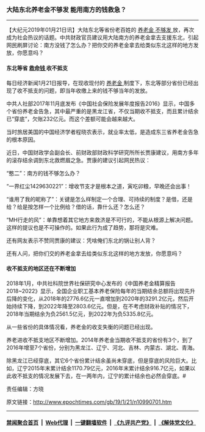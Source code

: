 ### 大陆东北养老金不够发 能用南方的钱救急？
------------------------

<p>
 【大纪元2019年01月21日讯】大陆东北等省份老百姓的
 <a href="http://www.epochtimes.com/gb/tag/%E5%85%BB%E8%80%81%E9%87%91.html">
  养老金
 </a>
 <a href="http://www.epochtimes.com/gb/tag/%E4%B8%8D%E5%A4%9F%E5%8F%91.html">
  不够发
 </a>
 放，再次成为社会热议的话题。中共财政官员建议用大陆南方的养老金拿去支援东北，引起网民刷屏讨论：南方没钱了怎么办？把你交的养老金拿去给类似东北这样的地方发放，你愿意吗？
</p>
<h4>
 东北等省
 <a href="http://www.epochtimes.com/gb/tag/%E6%95%91%E5%91%BD%E9%92%B1.html">
  救命钱
 </a>
 收不抵支
</h4>
<p>
 每日经济新闻1月21日报导，在现收现付的
 <a href="http://www.epochtimes.com/gb/tag/%E5%85%BB%E8%80%81%E9%87%91.html">
  养老金
 </a>
 制度下，东北等部分省份已经出现了收不抵支的问题，即当年收缴上来的钱不够当年的发放。
</p>
<p>
 中共人社部2017年11月底发布《中国社会保险发展年度报告2016》显示，中国多个省份养老金告急，其中最严重的是黑龙江省，不仅当期收不抵支，而且累计结余已“穿底”，欠账232亿元。而这个差额可能会越来越大。
</p>
<p>
 当时旅居美国的中国经济学者程晓农表示，就业率太低，是造成东三省养老金告急的根本原因。
</p>
<p>
 近日，中国财政学会副会长、前财政部财政科学研究所所长贾康建议，用南方多年的滚存结余调到东北救燃眉之急。贾康的建议引起网民热议：
</p>
<p>
 “憨二”：南方的钱不够怎么办？
</p>
<p>
 “一界红尘1429630221”：增收节支才是根本之道，寅吃卯粮，早晚还会出事！
</p>
<p>
 “谁用了我的昵称了”：关键是怎么样制定一个合理、可持续的制度？是借，还是给？给是按怎样一个比例给？借的话，靠什么还？怎么还？
</p>
<p>
 “MH行走的风”：单靠想着其它地方来救济是不可行的，不能从根源上解决问题。这样的提议也是不可操作的。如果此行为成了趋势，那将是灾难。
</p>
<p>
 还有网友表示不赞同贾康的建议：凭啥俺们东北的锅让别人背？
</p>
<p>
 还有人问，把你们交的养老金拿去给类似东北这样的地方发放，你愿意吗？
</p>
<h4>
 收不抵支的地区还在不断增加
</h4>
<p>
 2018年1月，中共社科院世界社保研究中心发布的《中国养老金精算报告2018~2022》显示，全国企业职工基本养老保险每年的当期结余总额将出现先升后降的变化，从2018年的2776.6亿元一直增加到2020年的3291.2亿元，然后开始持续下降，到2022年降至2803.6亿元。但是，在不考虑财政补贴的情况下，2018年当期结余为负2561.5亿元，到2022年为负5335.8亿元。
</p>
<p>
 从一些省份的具体情况看，养老金的收支失衡的问题已经出现。
</p>
<p>
 养老进收不抵支地区不断增加。2014年养老金当期收不抵支的省份有3个，到了2016年增至7个省份，分别为黑龙江、辽宁、河北、吉林、内蒙古、湖北、青海。
</p>
<p>
 除黑龙江已经穿底，其它6个省份累计结余虽尚未穿底，但是穿底的风险巨大。比如，辽宁2015年末累计结余1170.79亿元，2016年末累计结余916.7亿元，如果以此收不抵支的情况发展下去，在一两年内，辽宁的累计结余也必然会穿底。#
</p>
<p>
 责任编辑：方晓
</p>

原文链接：http://www.epochtimes.com/gb/19/1/21/n10990701.htm


------------------------
#### [禁闻聚合首页](https://github.com/gfw-breaker/banned-news/blob/master/README.md) &nbsp;|&nbsp; [Web代理](https://github.com/gfw-breaker/open-proxy/blob/master/README.md) &nbsp;|&nbsp; [一键翻墙软件](https://github.com/gfw-breaker/nogfw/blob/master/README.md) &nbsp;|&nbsp; [《九评共产党》](https://github.com/gfw-breaker/9ping.md/blob/master/README.md#九评之一评共产党是什么) &nbsp;|&nbsp; [《解体党文化》](https://github.com/gfw-breaker/jtdwh.md/blob/master/README.md#绪论)